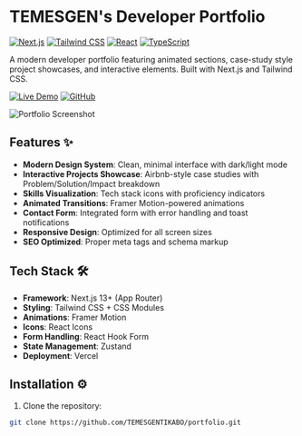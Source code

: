 # TEMESGEN's Developer Portfolio

[![Next.js](https://img.shields.io/badge/Next.js-13+-black?logo=next.js)](https://nextjs.org/)
[![Tailwind CSS](https://img.shields.io/badge/Tailwind_CSS-3.0+-38B2AC?logo=tailwind-css)](https://tailwindcss.com/)
[![React](https://img.shields.io/badge/React-18+-61DAFB?logo=react)](https://react.dev/)
[![TypeScript](https://img.shields.io/badge/TypeScript-5.0+-3178C6?logo=typescript)](https://www.typescriptlang.org/)

A modern developer portfolio featuring animated sections, case-study style project showcases, and interactive elements. Built with Next.js and Tailwind CSS.

[![Live Demo](https://img.shields.io/badge/Live_Demo-Vercel-000000?logo=vercel)](https://your-portfolio.vercel.app)
[![GitHub](https://img.shields.io/badge/Source_Code-GitHub-181717?logo=github)](https://github.com/yourusername/portfolio)

![Portfolio Screenshot](/public/screenshot.jpg)

## Features ✨

- **Modern Design System**: Clean, minimal interface with dark/light mode
- **Interactive Projects Showcase**: Airbnb-style case studies with Problem/Solution/Impact breakdown
- **Skills Visualization**: Tech stack icons with proficiency indicators
- **Animated Transitions**: Framer Motion-powered animations
- **Contact Form**: Integrated form with error handling and toast notifications
- **Responsive Design**: Optimized for all screen sizes
- **SEO Optimized**: Proper meta tags and schema markup

## Tech Stack 🛠️

- **Framework**: Next.js 13+ (App Router)
- **Styling**: Tailwind CSS + CSS Modules
- **Animations**: Framer Motion
- **Icons**: React Icons
- **Form Handling**: React Hook Form
- **State Management**: Zustand
- **Deployment**: Vercel

## Installation ⚙️

1. Clone the repository:
```bash
git clone https://github.com/TEMESGENTIKABO/portfolio.git
